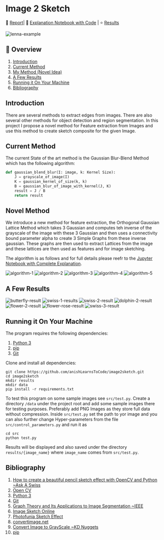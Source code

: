 # Image 2 Sketch

📃 [Report](asssets/image-2-sketch-report.pdf)|
📓 [Explanation Notebook with Code](notebook/novel-method-explanation.ipynb) |
⭐ [Results](#a-few-results)

![lenna-example](assets/lenna-results.png)

## 📖 Overview
1. [Introduction](#introduction)
1. [Current Method](#current-method)
1. [My Method (Novel Idea)](#novel-method)
1. [A Few Results](#a-few-results)
1. [Running it On Your Machine](#running-it-on-your-machine)
1. [Bibliography](#bibliography)

## Introduction
There are several methods to extract edges from images. There are also several other 
methods for object detection and region segmentation. In this project I propose a novel
method for Feature extraction from Images and use this method to create sketch composite
for the given Image.

## Current Method
The current State of the art method is the Gaussian Blur-Blend Method which has 
the following algorithm:

```python
def gaussian_blend_blur(I: image, k: Kernel Size):
    J = grayscale_of_image(I)
    K = gaussian_kernel_of_size(k, k)
    B = gaussian_blur_of_image_with_kernel(J, K)
    result = J / B
    return result
```

## Novel Method
We introduce a new method for feature extraction, the Orthogonal Gaussian Lattice Method
which takes 3 Gaussian and computes teh inverse of the grayscale of the image with 
these 3 Gaussian and then uses a connectivity bound parameter alpha to create 3 Simple
Graphs from these inverse gaussian. These graphs are then used to extract Lattices from
the image and these lattices are then used as features and for image sketching.

The algorithm is as follows and for full details please reefr to the
[Jupyter Notebook with Complete Explanation](notebook/novel-method-explanation.ipynb).

![algorithm-1](assets/algorith-deviations.PNG)
![algorithm-2](assets/algorith-simple-graph.PNG)
![algorithm-3](assets/algorith-lattices.PNG)
![algorithm-4](assets/algorith-vertex-color.PNG)
![algorithm-5](assets/algorith-result.PNG)

## A Few Results
![butterfly-result](assets/butterfly-result.png)
![swiss-1-results](assets/swiss-1-results.png)
![swiss-2-result](assets/swiss-2.png) 
![dolphin-2-result](assets/dolphin-2-result.png)
![flower-2-result](assets/flower-2-result.png)
![flower-rose-result](assets/flower-rose-result.png)
![swiss-3-result](assets/swiss-3-result.jpg)

## Running it On Your Machine
The program requires the following dependencies:
1. [Python 3](https://www.python.org/)
1. [pip](https://pip.pypa.io/en/stable/)
1. [Git](https://git-scm.com/)

Clone and install all dependencies:
```shell script
git clone https://github.com/anishLearnsToCode/image2sketch.git
cd image2sketch
mkdir results
mkdir data
pip install -r requirements.txt
```

To test this program on some sample images see `src/test.py`. Create a directory 
`/data` under the project root and add some sample images there for testing purposes. 
Preferably add PNG Images as they store full data without compression. Inside 
`src/test.py` set the path to yor image and you can also further change Hyper-parameters
from the file `src/control_parameters.py` and run it as

```shell script
cd src
python test.py 
```

Results will be displayed and also saved under the directory `results/{image_name}` 
where `image_name` comes from `src/test.py`.


## Bibliography
1. [How to create a beautiful pencil sketch effect with OpenCV and Python ~Ask A Swiss](https://www.askaswiss.com/2016/01/how-to-create-pencil-sketch-opencv-python.html)
1. [Open CV](https://opencv.org/)
1. [Python 3](https://www.python.org/)
1. [Git](https://git-scm.com/)
1. [Graph Theory and Its Applications to Image Segmentation ~IEEE](https://ieeexplore.ieee.org/document/8389737)
1. [Image Sketch Online](https://pencilsketch.imageonline.co/index.php)
1. [Photofunia Sketch Effect](https://photofunia.com/effects/sketch)
1. [convertimage.net](https://convertimage.net/online-photo-effects/online-photo-drawing-sketch.asp?i=20201111-110144-urqmr)
1. [Convert Image to GrayScale ~KD Nuggets](https://www.kdnuggets.com/2019/12/convert-rgb-image-grayscale.html#:~:text=An%20intuitive%20way%20to%20convert,into%20a%20reasonable%20gray%20approximation.)
1. [pip](https://pip.pypa.io/en/stable/)
